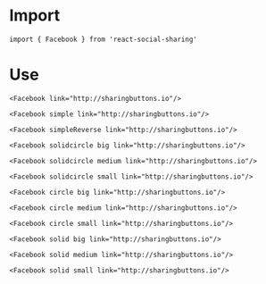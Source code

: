 # Import

```
import { Facebook } from 'react-social-sharing'
```

# Use

```react
<Facebook link="http://sharingbuttons.io"/>
```

```react
<Facebook simple link="http://sharingbuttons.io"/>
```

```react
<Facebook simpleReverse link="http://sharingbuttons.io"/>
```

```react
<Facebook solidcircle big link="http://sharingbuttons.io"/>
```

```react
<Facebook solidcircle medium link="http://sharingbuttons.io"/>
```

```react
<Facebook solidcircle small link="http://sharingbuttons.io"/>
```

```react
<Facebook circle big link="http://sharingbuttons.io"/>
```

```react
<Facebook circle medium link="http://sharingbuttons.io"/>
```

```react
<Facebook circle small link="http://sharingbuttons.io"/>
```

```react
<Facebook solid big link="http://sharingbuttons.io"/>
```

```react
<Facebook solid medium link="http://sharingbuttons.io"/>
```

```react
<Facebook solid small link="http://sharingbuttons.io"/>
```

